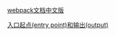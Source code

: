 [webpack文档中文版](https://www.webpackjs.com/concepts/)

[入口起点(entry point)和输出(output)](https://github.com/DotiLi/webpack/tree/master/webpack-demo1)